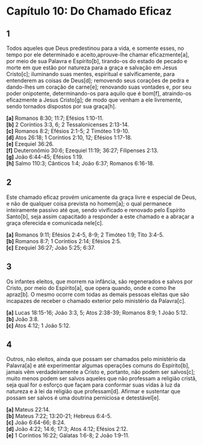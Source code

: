 # Capítulo 10: Do Chamado Eficaz

## **1**  
Todos aqueles que Deus predestinou para a vida, e somente esses, no tempo por ele determinado e aceito,aprouve-lhe chamar eficazmente[a], por meio de sua Palavra e Espírito[b], tirando-os do estado de pecado e morte em que estão por natureza para a graça e salvação em Jesus Cristo[c]; iluminando suas mentes, espiritual e salvíficamente, para entenderem as coisas de Deus[d]; removendo seus corações de pedra e dando-lhes um coração de carne[e]; renovando suas vontades e, por seu poder onipotente, determinando-os para aquilo que é bom[f], atraindo-os eficazmente a Jesus Cristo[g]; de modo que venham a ele livremente, sendo tornados dispostos por sua graça[h].  

**[a]** Romanos 8:30; 11:7; Efésios 1:10-11.  
**[b]** 2 Coríntios 3:3, 6; 2 Tessalonicenses 2:13-14.  
**[c]** Romanos 8:2; Efésios 2:1-5; 2 Timóteo 1:9-10.  
**[d]** Atos 26:18; 1 Coríntios 2:10, 12; Efésios 1:17-18.  
**[e]** Ezequiel 36:26.  
**[f]** Deuteronômio 30:6; Ezequiel 11:19; 36:27; Filipenses 2:13.  
**[g]** João 6:44-45; Efésios 1:19.  
**[h]** Salmo 110:3; Cânticos 1:4; João 6:37; Romanos 6:16-18.  

## **2**  
Este chamado eficaz provém unicamente da graça livre e especial de Deus, e não de qualquer coisa prevista no homem[a]; o qual permanece inteiramente passivo até que, sendo vivificado e renovado pelo Espírito Santo[b], seja assim capacitado a responder a este chamado e a abraçar a graça oferecida e comunicada nele[c].  

**[a]** Romanos 9:11; Efésios 2:4-5, 8-9; 2 Timóteo 1:9; Tito 3:4-5.  
**[b]** Romanos 8:7; 1 Coríntios 2:14; Efésios 2:5.  
**[c]** Ezequiel 36:27; João 5:25; 6:37.

## **3**  
Os infantes eleitos, que morrem na infância, são regenerados e salvos por Cristo, por meio do Espírito[a], que opera quando, onde e como lhe apraz[b]. O mesmo ocorre com todas as demais pessoas eleitas que são incapazes de receber o chamado exterior pelo ministério da Palavra[c].  

**[a]** Lucas 18:15-16; João 3:3, 5; Atos 2:38-39; Romanos 8:9; 1 João 5:12.  
**[b]** João 3:8.  
**[c]** Atos 4:12; 1 João 5:12.  

## **4**  
Outros, não eleitos, ainda que possam ser chamados pelo ministério da Palavra[a] e até experimentar algumas operações comuns do Espírito[b], jamais vêm verdadeiramente a Cristo e, portanto, não podem ser salvos[c]; muito menos podem ser salvos aqueles que não professam a religião cristã, seja qual for o esforço que façam para conformar suas vidas à luz da natureza e à lei da religião que professam[d]. Afirmar e sustentar que possam ser salvos é uma doutrina perniciosa e detestável[e].  

**[a]** Mateus 22:14.  
**[b]** Mateus 7:22; 13:20-21; Hebreus 6:4-5.  
**[c]** João 6:64-66; 8:24.  
**[d]** João 4:22; 14:6; 17:3; Atos 4:12; Efésios 2:12.  
**[e]** 1 Coríntios 16:22; Gálatas 1:6-8; 2 João 1:9-11.